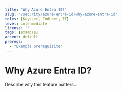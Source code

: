 ```yaml
---
title: "Why Azure Entra ID?"
slug: "/security/azure-entra-id/why-azure-entra-id"
roles: [KeyUser, EndUser, IT]
level: intermediate
license: ''
tags: [example]
accent: default
prereqs:
  - "Example prerequisite"
---
```


# Why Azure Entra ID?

Describe why this feature matters...
